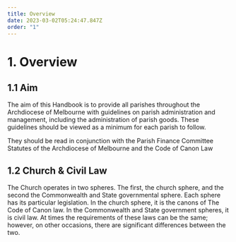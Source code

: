 ```yaml
---
title: Overview
date: 2023-03-02T05:24:47.847Z
order: "1"
---
```

# 1. Overview

## 1.1 Aim

The aim of this Handbook is to provide all parishes throughout the Archdiocese of Melbourne with guidelines on parish administration and management, including the administration of parish goods. These guidelines should be viewed as a minimum for each parish to follow.

They should be read in conjunction with the Parish Finance Committee Statutes of the Archdiocese of Melbourne and the Code of Canon Law

## 1.2 Church & Civil Law

The Church operates in two spheres. The first, the church sphere, and the second the Commonwealth and State governmental sphere. Each sphere has its particular legislation. In the church sphere, it is the canons of The Code of Canon law. In the Commonwealth and State government spheres, it is civil law.  At times the requirements of these laws can be the same; however, on other occasions, there are significant differences between the two.